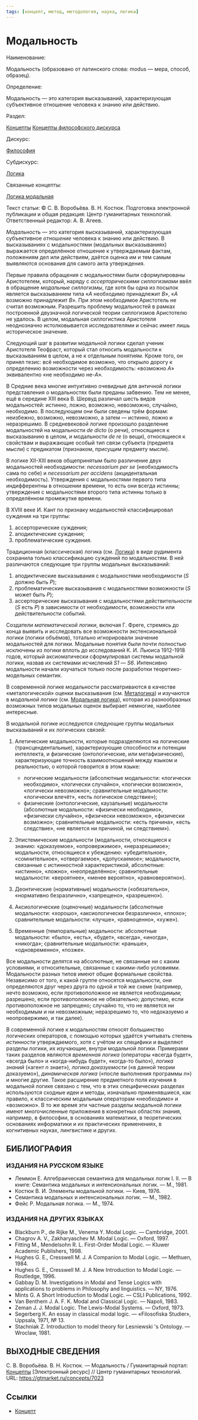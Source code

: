 ```yaml
---
tags: [концепт, метод, методология, наука, логика]
---
```

# Модальность

Наименование:

Модальность (образовано от латинского слова: modus — мера, способ, образец).

Определение:

Модальность — это категория высказываний, характеризующая субъективное отношение человека к знанию или действию.

Раздел:

[Концепты](https://gtmarket.ru/concepts/)  [Концепты философского дискурса](https://gtmarket.ru/concepts/philosophical-concepts)

Дискурс:

[Философия](https://gtmarket.ru/concepts/6862)

Субдискурс:

[Логика](https://gtmarket.ru/concepts/6892)

Связанные концепты:

[Логика модальная](https://gtmarket.ru/concepts/6953)

Текст статьи: © С. В. Воробьёва. B. H. Костюк. Подготовка электронной публикации и общая редакция: Центр гуманитарных технологий. Ответственный редактор: А. В. Агеев.

_Модальность_ — это категория высказываний, характеризующая субъективное _отношение_ человека к знанию или действию. В высказываниях с модальностями (модальных высказываниях) выражается определённое отношение к утверждаемым фактам, положениям дел или действиям, даётся оценка им и тем самым выявляются основания для самого акта утверждения.

Первые правила обращения с модальностями были сформулированы Аристотелем, который, наряду с _ассерторическими силлогизмами_ ввёл в обращение _модальные силлогизмы_, где хотя бы одна из посылок является высказыванием типа «_A_ необходимо принадлежит _B_», «_A_ возможно принадлежит _B_». При этом необходимое Аристотель не считал возможным. Разрешить проблему модальностей в рамках построенной двузначной логической теории силлогизмов Аристотелю не удалось. В целом, модальная силлогистика Аристотеля неоднозначно истолковывается исследователями и сейчас имеет лишь историческое значение.

Следующий шаг в развитии модальной логики сделал ученик Аристотеля Теофраст, который стал относить модальности к высказываниям в целом, а не к отдельным понятиям. Кроме того, он принял тезис: всё необходимое возможно, что открыло дорогу к определению возможности через необходимость: «возможно _A_» эквивалентно «не необходимо не-_A_».

В Средние века многие интуитивно очевидные для античной логики представления о модальностях были преданы забвению. Тем не менее, ещё в середине XIII века В. Шервуд различал шесть видов модальностей: истинно, ложно, возможно, невозможно, случайно, необходимо. В последующем они были сведены трём формам: неизбежно, возможно, невозможно, а затем — истинно, ложно и неразрешимо. В средневековой логике произошло разделение модальностей на модальности _de dicto_ (о речи), относящиеся к высказыванию в целом, и модальности _de re_ (о вещи), относящиеся к свойствам и выражающие особый тип связи субъекта (предмета мысли) с предикатом (признаком, присущим предмету мысли).

В логике XII-XIII веков общепринятым было различение двух модальностей необходимости: _necessarium per se_ (необходимость сама по себе) и _necessarium per accidens_ (акцидентальная необходимость). Утверждения с модальностями первого типа индифферентны в отношении времени, то есть они всегда истинны; утверждения с модальностями второго типа истинны только в определённом промежутке времени.

В XVIII веке И. Кант по признаку модальностей классифицировал суждения на три группы:

1. ассерторические суждения;
2. аподиктические суждения;
3. проблематические суждения.

Традиционная (классическая) логика (см. [Логика](https://gtmarket.ru/concepts/6892)) в виде рудимента сохранила только классификацию суждений по модальностям. В ней различаются следующие три группы модальных высказываний:

1. аподиктические высказывания с модальностями необходимости (_S_ должно быть _P_);
2. проблематические высказывания с модальностями возможности (_S_ может быть _P_);
3. ассерторические высказывания с модальностями действительности (_S_ есть _P_) в зависимости от необходимости, возможности или действительности событий.

Создатели _математической логики_, включая Г. Фреге, стремясь до конца выявить и исследовать все возможности экстенсиональной логики (логики объёмов), тотально игнорировали значение модальностей для логики. Модальные понятия были почти полностью исключены из логики вплоть до исследований К. И. Льюиса 1912-1918 годов, который аксиоматически сформулировал системы модальной логики, назвав их системами исчислений _S1_ — _S6_. Интенсивно модальности начали изучаться только после разработки теоретико-модельных семантик.

В современной логике модальности рассматриваются в качестве «металогической» оценки высказывания (см. [Металогика](https://gtmarket.ru/concepts/6943)) и изучаются в _модальной логике_ (см. [Модальная логика](https://gtmarket.ru/concepts/6953)), которая из разнообразных возможных типов модальных оценок выбирает немногие, наиболее интересные.

В модальной логике исследуются следующие группы модальных высказываний и их логических связей:

1. Алетические модальности, которые подразделяются на логические (трансцендентальные), характеризующие способности и потенции интеллекта, и физические (онтологические, или метафизические), характеризующие точность взаимоотношений между языком и реальностью, о которой говорится в этом языке:

    - логические модальности (абсолютные модальности: «логически необходимо», «логически случайно», «логически возможно», «логически невозможно»; сравнительные модальности: «логически влечёт», «есть логическое следствие»);
    - физические (онтологические, каузальные) модальности (абсолютные модальности: «физически необходимо», «физически случайно», «физически невозможно», «физически возможно»; сравнительные модальности: «есть причина», «есть следствие», «не является ни причиной, ни следствием»).
2. Эпистемические модальности (модальности, относящиеся к знанию: «доказуемое», «опровержимое», «неразрешимое»; модальности, относящиеся к убеждению: «убедительное», «сомнительное», «отвергаемое», «допускаемое»; модальности, связанные с истинностной характеристикой, абсолютные: «истинно», «ложно», «неопределённо»; сравнительные модальности: «вероятнее», «менее вероятно», «равновероятно»).
3. Деонтические (нормативные) модальности («обязательно», «нормативно безразлично», «запрещено», «разрешено»).
4. Аксиологические (оценочные) модальности (абсолютные модальности: «хорошо», «аксиологически безразлично», «плохо»; сравнительные модальности: «лучше», «равноценно», «хуже»).
5. Временные (темпоральные) модальности: абсолютные модальности: «было», «есть», «будет», «всегда», «иногда», «никогда»; сравнительные модальности: «раньше», «одновременно», «позже».

Все модальности делятся на абсолютные, не связанные ни с каким условиями, и относительные, связанные с какими-либо условиями. Модальности разных типов имеют общие формальные свойства. Независимо от того, к какой группе относятся модальности, они определяются друг через друга по одной и той же схеме (например, нечто возможно, если противоположное не является необходимым; разрешено, если противоположное не обязательно; допустимо, если противоположное не запрещено; случайно то, что не является ни необходимым и ни невозможным; неразрешимо то, что недоказуемо и неопровержимо, и так далее).

В современной логике к модальностям относят большинство логических операторов, с помощью которых удаётся учитывать степень _истинности_ утверждаемого, хотя с учётом их специфики и выделяют разделы логики, их изучающие, внутри модальной логики. Примерами таких разделов являются _временная логика_ (операторы «всегда будет», «всегда было» и «когда-нибудь будет», «когда-то было»), _логика знаний_ («агент _n_ знает»), _логика доказуемости_ («в данной теории доказуемо»), _динамическая логика_ («после выполнения программы _n_») и многие другие. Такое расширение предметного поля изучения в модальной логике связано с тем, что в этих специфических разделах используются сходные идеи и методы, изначально применявшиеся, как правило, к классическим модальным операторам «необходимо» и «возможно». В то же время эти частные разделы модальной логики имеют многочисленные приложения в конкретных областях знания, например, в философии, в основаниях математики, в теоретических основаниях информатики и их практических применениях, в когнитивных науках, лингвистике и других.

## БИБЛИОГРАФИЯ

### ИЗДАНИЯ НА РУССКОМ ЯЗЫКЕ

- Леммон Ε. Алгебраическая семантика для модальных логик I. II. — В книге: Семантика модальных и интенсиональных логик. — М., 1981.
- Костюк В. И. Элементы модальной логики. — Киев, 1976.
- Семантика модальных и интенсиональных логик. — М., 1982.
- Фейс Р. Модальная логика. — М., 1974.

### ИЗДАНИЯ НА ДРУГИХ ЯЗЫКАХ

- Blackburn P., de Rijke M., Venema Y. Modal Logic. — Cambridge, 2001.
- Chagrov A. V., Zakharyaschev M. Modal Logic. — Oxford, 1997.
- Fitting M., Mendelsohn R. L. First-Order Modal Logic. — Kluwer Academic Publishers, 1998.
- Hughes G. E., Cresswell M. J. A Companion to Modal Logic. — Methuen, 1984.
- Hughes G. E., Cresswell M. J. A New Introduction to Modal Logic. — Routledge, 1996.
- Gabbay D. M. Investigations in Modal and Tense Logics with applications to problems in Philosophy and linguistics. — NY, 1976.
- Mints G. A Short Introduction to Modal Logic. — CSLI Publications, 1992.
- Van Benthem J. A. F. K. Modal and Classical Logic. — Napoli, 1983.
- Zeman J. J. Modal Logic. The Lewis-Modal Systems. — Oxford, 1973.
- Segerberg К. An essay in classical modal logic. — «Filosofiska Studier», Uppsala, 1971, № 13.
- Stachniak Z. Introduction to model theory for Lesniewski 's Ontology. — Wroclaw, 1981.

## ВЫХОДНЫЕ СВЕДЕНИЯ

С. В. Воробьёва. B. H. Костюк. — Модальность / Гуманитарный портал: [Концепты](https://gtmarket.ru/concepts/) [Электронный ресурс] // Центр гуманитарных технологий. URL: <https://gtmarket.ru/concepts/7023>

## Ссылки

- [Концепт](Концепт.md)
